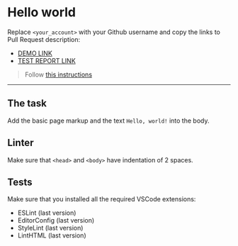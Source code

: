 # Hello world

Replace `<your_account>` with your Github username and copy the links to Pull Request description:
- [DEMO LINK](https://Mykola-Ostapchuk.github.io/layout_hello-world/)
- [TEST REPORT LINK](https://Mykola-Ostapchuk.github.io/layout_hello-world/report/html_report/)

> Follow [this instructions](https://mate-academy.github.io/layout_task-guideline/#how-to-solve-the-layout-tasks-on-github)
___

## The task

Add the basic page markup and the text `Hello, world!` into the body.

## Linter

Make sure that `<head>` and `<body>` have indentation of 2 spaces.

## Tests

Make sure that you installed all the required VSCode extensions:

- ESLint (last version)
- EditorConfig (last version)
- StyleLint (last version)
- LintHTML (last version)
